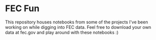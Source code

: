 # FEC Fun

This repository houses notebooks from some of the projects I've been working on while digging into FEC data. Feel free to download your own data at fec.gov and play around with these notebooks :)
